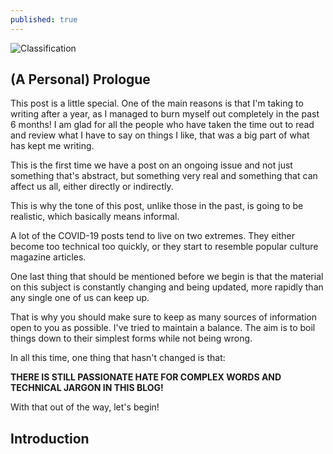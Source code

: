 ```yaml
---
published: true
---
```

![Classification]({{site.baseurl}}/images/tusharBlog-01.png)


## (A Personal) Prologue

This post is a little special. One of the main reasons is that I'm taking to writing after a year, as I managed to burn myself out completely in the past 6 months! I am glad for all the people who have taken the time out to read and review what I have to say on things I like, that was a big part of what has kept me writing. 

This is the first time we have a post on an ongoing issue and not just something that's abstract, but something very real and something that can affect us all, either directly or indirectly. 

This is why the tone of this post, unlike those in the past, is going to be realistic, which basically means informal.

A lot of the COVID-19 posts tend to live on two extremes. They either become too technical too quickly, or they start to resemble popular culture magazine articles. 

One last thing that should be mentioned before we begin is that the material on this subject is constantly changing and being updated, more rapidly than any single one of us can keep up. 

That is why you should make sure to keep as many sources of information open to you as possible. I've tried to maintain a balance. The aim is to boil things down to their simplest forms while not being wrong.

In all this time, one thing that hasn't changed is that:

**THERE IS STILL PASSIONATE HATE FOR COMPLEX WORDS AND TECHNICAL JARGON IN THIS BLOG!**

With that out of the way, let's begin!


## Introduction
